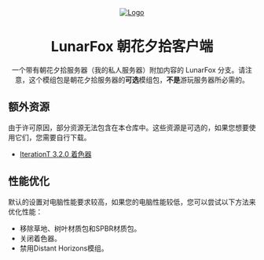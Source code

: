 <div align="center">
  <a href="https://github.com/OrzMiku/lunarfox">
    <img src="https://cdn.modrinth.com/data/r7CwLIIr/cfd4314a75bb775ade08fe0e9ada9cf9a913f6a5_96.webp" alt="Logo">
  </a>
  <h1>LunarFox 朝花夕拾客户端</h1>
  <p>
    一个带有朝花夕拾服务器（我的私人服务器）附加内容的 LunarFox 分支。请注意，这个模组包是朝花夕拾服务器的<b>可选</b>模组包，<b>不是</b>游玩服务器所必需的。
  </p>
</div>

## 额外资源

由于许可原因，部分资源无法包含在本仓库中。这些资源是可选的，如果您想要使用它们，您需要自行下载。

- [IterationT 3.2.0 着色器](https://minegraph.cn/shaderpacks/12)

## 性能优化

默认的设置对电脑性能要求较高，如果您的电脑性能较低，您可以尝试以下方法来优化性能：

- 移除草地、树叶材质包和SPBR材质包。
- 关闭着色器。
- 禁用Distant Horizons模组。